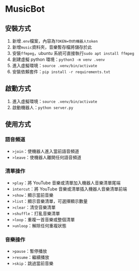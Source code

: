 # MusicBot

## 安裝方式

1. 新增`.env`檔案，內容為`TOKEN=你的機器人token`
2. 新增`music`資料夾，音樂暫存檔將儲存於此
3. 安裝`ffmpeg`，ubuntu 系統可直接執行`sudo apt install ffmpeg`
4. 創建虛擬 python 環境：`python3 -m venv .venv`
5. 進入虛擬環境：`source .venv/bin/activate`
6. 安裝依賴套件：`pip install -r requirements.txt`

## 啟動方式

1. 進入虛擬環境：`source .venv/bin/activate`
2. 啟動機器人：`python server.py`

## 使用方式

### 語音頻道

-   `>join`：使機器人進入當前語音頻道
-   `>leave`：使機器人離開任何語音頻道

### 清單操作

-   `>play`：將 YouTube 音樂或清單加入機器人音樂清單尾端
-   `intercut`：將 YouTube 音樂或清單插入機器人音樂清單前端
-   `>show`：顯示當前音樂
-   `>list`：顯示音樂清單，可選擇顯示數量
-   `>clear`：清空音樂清單
-   `>shuffle`：打亂音樂清單
-   `>loop`：重複一首音樂或整個清單
-   `>unloop`：解除任何重複狀態

### 音樂操作

-   `>pause`：暫停播放
-   `>resume`：繼續播放
-   `>skip`：跳過當前音樂
